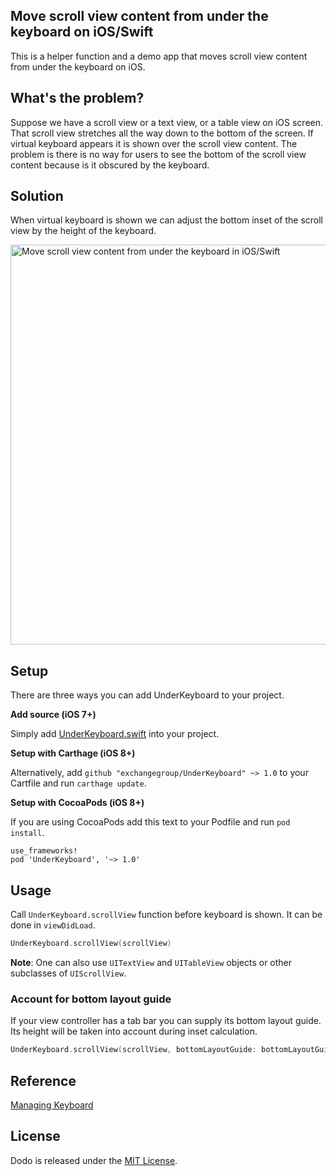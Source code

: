 ## Move scroll view content from under the keyboard on iOS/Swift

This is a helper function and a demo app that moves scroll view content from under the keyboard on iOS.

## What's the problem?

Suppose we have a scroll view or a text view, or a table view on iOS screen. That scroll view stretches all the way down to the bottom of the screen. If virtual keyboard appears it is shown over the scroll view content. The problem is there is no way for users to see the bottom of the scroll view content because is it obscured by the keyboard.

## Solution

When virtual keyboard is shown we can adjust the bottom inset of the scroll view by the height of the keyboard.

<img src="https://raw.githubusercontent.com/exchangegroup/UnderKeyboard/master/Graphics/under_the_keyboard_ios.png" alt="Move scroll view content from under the keyboard in iOS/Swift" width="640" />

## Setup

There are three ways you can add UnderKeyboard to your project.

**Add source (iOS 7+)**

Simply add [UnderKeyboard.swift](https://github.com/exchangegroup/UnderKeyboard/blob/master/UnderKeyboard/UnderKeyboard.swift) into your project.

**Setup with Carthage (iOS 8+)**

Alternatively, add `github "exchangegroup/UnderKeyboard" ~> 1.0` to your Cartfile and run `carthage update`.

**Setup with CocoaPods (iOS 8+)**

If you are using CocoaPods add this text to your Podfile and run `pod install`.

    use_frameworks!
    pod 'UnderKeyboard', '~> 1.0'


## Usage

Call `UnderKeyboard.scrollView` function before keyboard is shown. It can be done in `viewDidLoad`.


```Swift
UnderKeyboard.scrollView(scrollView)
```

**Note**: One can also use `UITextView` and `UITableView` objects or other subclasses of `UIScrollView`.

### Account for bottom layout guide

If your view controller has a tab bar you can supply its bottom layout guide. Its height will be taken into account during inset calculation.

```Swift
UnderKeyboard.scrollView(scrollView, bottomLayoutGuide: bottomLayoutGuide)
```


## Reference

[Managing Keyboard](https://developer.apple.com/library/ios/documentation/StringsTextFonts/Conceptual/TextAndWebiPhoneOS/KeyboardManagement/KeyboardManagement.html)

## License

Dodo is released under the [MIT License](LICENSE).
